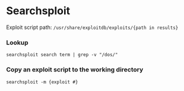 # Searchsploit

Exploit script path: `/usr/share/exploitdb/exploits/{path in results}`

### Lookup

```
searchsploit search term | grep -v "/dos/" 
```

### Copy an exploit script to the working directory

```
searchsploit -m {exploit #}
```

